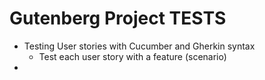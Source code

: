 # Gutenberg Project TESTS
- Testing User stories with Cucumber and Gherkin syntax
	- Test each user story with a feature (scenario)
- 